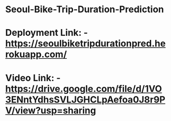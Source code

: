 # Seoul-Bike-Trip-Duration-Prediction

# Deployment Link: - https://seoulbiketripdurationpred.herokuapp.com/
# Video Link: - https://drive.google.com/file/d/1VO3ENntYdhsSVLJGHCLpAefoa0J8r9PV/view?usp=sharing
